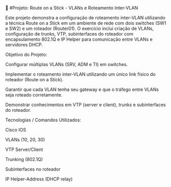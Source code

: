📂 #Projeto: Route on a Stick - VLANs e Roteamento Inter-VLAN


Este projeto demonstra a configuração de roteamento inter-VLAN utilizando a técnica Route on a Stick em um ambiente de rede com dois switches (SW1 e SW2) e um roteador (Router01). O exercício inclui criação de VLANs, configuração de trunks, VTP, subinterfaces do roteador com encapsulamento 802.1Q e IP Helper para comunicação entre VLANs e servidores DHCP.

Objetivo do Projeto:

Configurar múltiplas VLANs (SRV, ADM e TI) em switches.

Implementar o roteamento inter-VLAN utilizando um único link físico do roteador (Route on a Stick).

Garantir que cada VLAN tenha seu gateway e que o tráfego entre VLANs seja roteado corretamente.

Demonstrar conhecimentos em VTP (server e client), trunks e subinterfaces do roteador.

Tecnologias / Comandos Utilizados:

Cisco IOS

VLANs (10, 20, 30)

VTP Server/Client

Trunking (802.1Q)

Subinterfaces no roteador

IP Helper-Address (DHCP relay)

